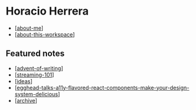 # Horacio Herrera

- [[about-me]]
- [[about-this-workspace]]

## Featured notes

- [[advent-of-writing]]
- [[streaming-101]]
- [[ideas]]
- [[egghead-talks-a11y-flavored-react-components-make-your-design-system-delicious]]
- [[archive]]

[//begin]: # "Autogenerated link references for markdown compatibility"
[about-me]: about-me "About Me"
[about-this-workspace]: about-this-workspace "About this workspace"
[advent-of-writing]: advent-of-writing "Advent of Writing"
[streaming-101]: streaming-101 "Streaming 101"
[ideas]: ideas "Ideas"
[egghead-talks-a11y-flavored-react-components-make-your-design-system-delicious]: egghead-talks-a11y-flavored-react-components-make-your-design-system-delicious "Accessibility-flavored React Components make your Design System Delicious"
[archive]: archive "Archive"
[//end]: # "Autogenerated link references"
